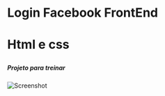 <h1>Login Facebook FrontEnd<h1>
<p>Html e css </p>
 
 <h5>Projeto para treinar</h5>
 
![Screenshot](https://user-images.githubusercontent.com/49589069/81510511-91898c00-92e8-11ea-923b-cfa37f60fa2f.png)
